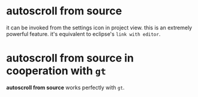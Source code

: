 # autoscroll from source
it can be invoked from the settings icon in project view.
this is an extremely powerful feature. it's equivalent to eclipse's `link with editor`.

# autoscroll from source in cooperation with `gt`
**autoscroll from source** works perfectly with `gt`.
